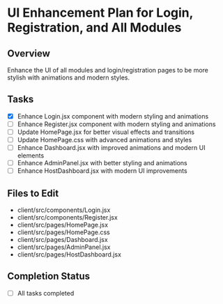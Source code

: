 # UI Enhancement Plan for Login, Registration, and All Modules

## Overview
Enhance the UI of all modules and login/registration pages to be more stylish with animations and modern styles.

## Tasks
- [x] Enhance Login.jsx component with modern styling and animations
- [ ] Enhance Register.jsx component with modern styling and animations
- [ ] Update HomePage.jsx for better visual effects and transitions
- [ ] Update HomePage.css with advanced animations and styles
- [ ] Enhance Dashboard.jsx with improved animations and modern UI elements
- [ ] Enhance AdminPanel.jsx with better styling and animations
- [ ] Enhance HostDashboard.jsx with modern UI improvements

## Files to Edit
- client/src/components/Login.jsx
- client/src/components/Register.jsx
- client/src/pages/HomePage.jsx
- client/src/pages/HomePage.css
- client/src/pages/Dashboard.jsx
- client/src/pages/AdminPanel.jsx
- client/src/pages/HostDashboard.jsx

## Completion Status
- [ ] All tasks completed
